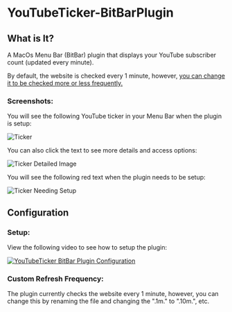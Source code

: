 # YouTubeTicker-BitBarPlugin

## What is It?

A MacOs Menu Bar (BitBar) plugin that displays your YouTube subscriber count (updated every minute).

By default, the website is checked every 1 minute, however, [you can change it to be checked more or less frequently.](#custom-refresh-frequency)

### Screenshots:

You will see the following YouTube ticker in your Menu Bar when the plugin is setup:

![Ticker](https://i.imgur.com/2sX9yoq.jpg)

You can also click the text to see more details and access options:

![Ticker Detailed Image](https://i.imgur.com/lQk7frK.jpg)

You will see the following red text when the plugin needs to be setup:

![Ticker Needing Setup](https://i.imgur.com/0iyWPx4.jpg)

## Configuration

### Setup:

View the following video to see how to setup the plugin:

[![YouTubeTicker BitBar Plugin Configuration](https://img.youtube.com/vi/DYpf6gyd-bs/0.jpg)](https://www.youtube.com/watch?v=DYpf6gyd-bs)

### Custom Refresh Frequency:

The plugin currently checks the website every 1 minute, however, you can change this by renaming the file and changing the ".1m." to ".10m.", etc.
